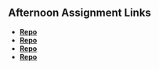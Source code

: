 ## Afternoon Assignment Links

* **[Repo](https://github.com/lincmarler/GameNight)**
* **[Repo](https://github.com/lincmarler/VendingMachine)**
* **[Repo](https://github.com/lincmarler/gregslistMVC)**
* **[Repo](https://github.com/lincmarler/<ASSIGNMENT_REPO>)**
